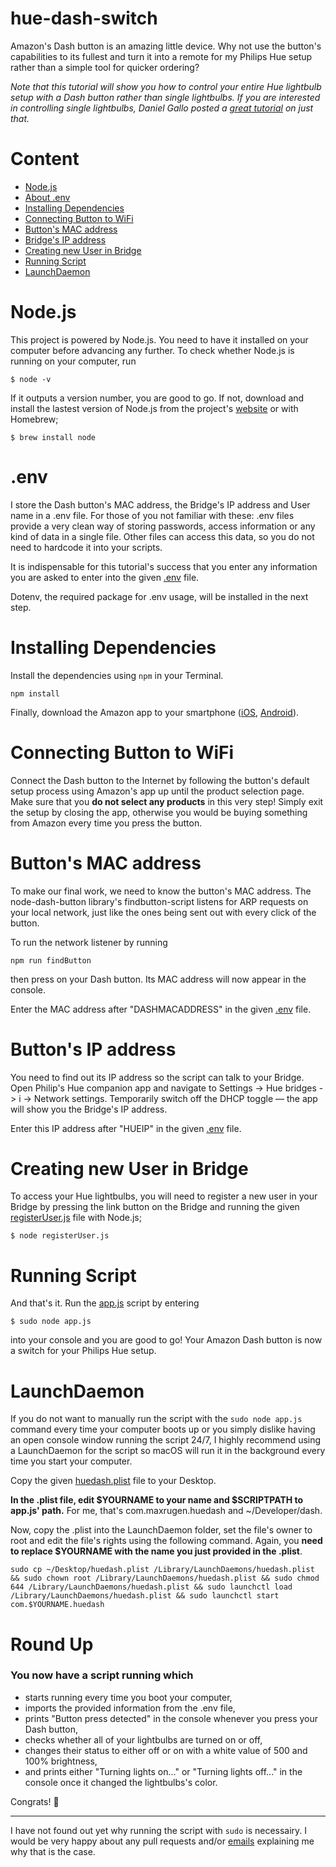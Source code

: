 # hue-dash-switch

Amazon's Dash button is an amazing little device. Why not use the button's capabilities to its fullest and turn it into a remote for my Philips Hue setup rather than a simple tool for quicker ordering?

*Note that this tutorial will show you how to control your entire Hue lightbulb setup with a Dash button rather than single lightbulbs. If you are interested in controlling single lightbulbs, Daniel Gallo posted a [great tutorial](http://www.danielgallo.co.uk/post/hack-an-amazon-dash-button-to-control-philips-hue-lights/) on just that.*

# Content
* [Node.js](https://github.com/maxrugen/hue-dash-switch#nodejs)
* [About .env](https://github.com/maxrugen/hue-dash-switch#env)
* [Installing Dependencies](https://github.com/maxrugen/hue-dash-switch#installing-dependencies)
* [Connecting Button to WiFi](https://github.com/maxrugen/hue-dash-switch#connecting-button-to-wifi)
* [Button's MAC address](https://github.com/maxrugen/hue-dash-switch#buttons-mac-address)
* [Bridge's IP address](https://github.com/maxrugen/hue-dash-switch#buttons-ip-address)
* [Creating new User in Bridge](https://github.com/maxrugen/hue-dash-switch#creating-new-user-in-bridge)
* [Running Script](https://github.com/maxrugen/hue-dash-switch#running-script)
* [LaunchDaemon](https://github.com/maxrugen/hue-dash-switch#launchdaemon)

# Node.js
This project is powered by Node.js. You need to have it installed on your computer before advancing any further. To check whether Node.js is running on your computer, run
```
$ node -v
```
If it outputs a version number, you are good to go. If not, download and install the lastest version of Node.js from the project's [website](https://nodejs.org/) or with Homebrew;
```
$ brew install node
```

# .env
I store the Dash button's MAC address, the Bridge's IP address and User name  in a .env file. For those of you not familiar with these: .env files provide a very clean way of storing passwords, access information or any kind of data in a single file. Other files can access this data, so you do not need to hardcode it into your scripts.

It is indispensable for this tutorial's success that you enter any information you are asked to enter into the given  [.env](../master/.env) file.

Dotenv, the required package for .env usage, will be installed in the next step.    

# Installing Dependencies


Install the dependencies using ```npm``` in your Terminal.

```
npm install
```
Finally, download the Amazon app to your smartphone ([iOS](https://itunes.apple.com/de/app/amazon/id348712880?mt=8), [Android](https://play.google.com/store/apps/details?id=com.amazon.mShop.android.shopping)).

# Connecting Button to WiFi
Connect the Dash button to the Internet by following the button's default setup process using Amazon's app up until the product selection page. Make sure that you **do not select any products** in this very step! Simply exit the setup by closing the app, otherwise you would be buying something from Amazon every time you press the button.

# Button's MAC address
To make our final work, we need to know the button's MAC address. The node-dash-button library's findbutton-script listens for ARP requests on your local network, just like the ones being sent out with every click of the button.

To run the network listener by running
```
npm run findButton
```
then press on your Dash button. Its MAC address will now appear in the console.

Enter the MAC address after "DASHMACADDRESS" in the given [.env](../master/.env) file.

# Button's IP address
You need to find out its IP address so the script can talk to your Bridge. Open Philip's Hue companion app and navigate to Settings -> Hue bridges -> i -> Network settings. Temporarily switch off the DHCP toggle — the app will show you the Bridge's IP address.

Enter this IP address after "HUEIP" in the given [.env](../master/.env) file.


# Creating new User in Bridge
To access your Hue lightbulbs, you will need to register a new user in your Bridge by pressing the link button on the Bridge and running the given [registerUser.js](../master/registerUser.js) file with Node.js;
```
$ node registerUser.js
```


# Running Script
And that's it. Run the [app.js](../master/app.js) script by entering
```
$ sudo node app.js
```
into your console and you are good to go! Your Amazon Dash button is now a switch for your Philips Hue setup.

# LaunchDaemon
If you do not want to manually run the script with the `sudo node app.js` command every time your computer boots up or you simply dislike having an open console window running the script 24/7, I highly recommend using a LaunchDaemon for the script so macOS will run it in the background every time you start your computer.

Copy the given [huedash.plist](../master/huedash.plist) file to your Desktop.

**In the .plist file, edit $YOURNAME to your name and $SCRIPTPATH to app.js' path.** For me, that's com.maxrugen.huedash and ~/Developer/dash.

Now, copy the .plist into the LaunchDaemon folder, set the file's owner to root and edit the file's rights using the following command. Again, you **need to replace $YOURNAME with the name you just provided in the .plist**.
```
sudo cp ~/Desktop/huedash.plist /Library/LaunchDaemons/huedash.plist && sudo chown root /Library/LaunchDaemons/huedash.plist && sudo chmod 644 /Library/LaunchDaemons/huedash.plist && sudo launchctl load /Library/LaunchDaemons/huedash.plist && sudo launchctl start com.$YOURNAME.huedash
```

# Round Up
### You now have a script running which
* starts running every time you boot your computer,
* imports the provided information from the .env file,
* prints "Button press detected" in the console whenever you press your Dash button,
* checks whether all of your lightbulbs are turned on or off,
* changes their status to either off or on with a white value of 500 and 100% brightness,
* and prints either "Turning lights on..." or "Turning lights off..." in the console once it changed the lightbulbs's color.

Congrats! 🎉

---

I have not found out yet why running the script with `sudo` is necessairy. I would be very happy about any pull requests and/or [emails](mailto:hi@maxrugen.com) explaining me why that is the case.
